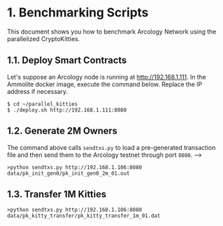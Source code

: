 # 1. Benchmarking Scripts

This document shows you how to benchmark Arcology Network using the parallelized CryptoKitties.

## 1.1. Deploy Smart Contracts

Let's suppose an Arcology node is running at http://192.168.1.111. In the Ammolite docker image, execute the command below.
Replace the IP address if necessary.

```shell
$ cd ~/parallel_kitties
$ ./deploy.sh http://192.168.1.111:8080
```

## 1.2. Generate 2M Owners

The command above calls `sendtxs.py` to load a pre-generated transaction file and then send them to the Arcology testnet through port `8080`. -->

```shell
>python sendtxs.py http://192.168.1.106:8080 data/pk_init_gen0/pk_init_gen0_2m_01.out
```

## 1.3. Transfer 1M Kitties

```shell
>python sendtxs.py http://192.168.1.106:8080 data/pk_kitty_transfer/pk_kitty_transfer_1m_01.dat
```
